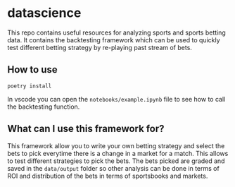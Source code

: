 # datascience

This repo contains useful resources for analyzing sports and sports betting data.
It contains the backtesting framework which can be used to quickly test different betting strategy by re-playing past stream of bets.

## How to use

```
poetry install
```

In vscode you can open the `notebooks/example.ipynb` file to see how to call the backtesting function.


## What can I use this framework for?

This framework allow you to write your own betting strategy and select the bets to pick everytime there is a change in a market for a match.
This allows to test different strategies to pick the bets. The bets picked are graded and saved in the `data/output` folder so other analysis can be done in terms of ROI and distribution of the bets in terms of sportsbooks and markets.


